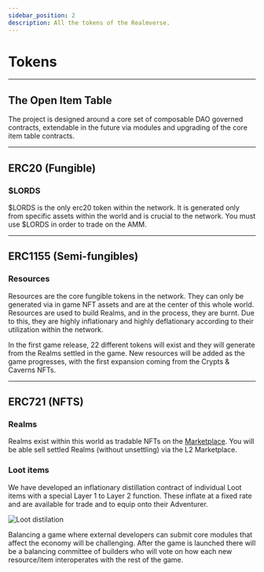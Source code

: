 ```yaml
---
sidebar_position: 2
description: All the tokens of the Realmverse.
---
```


# Tokens
---

## The Open Item Table


The project is designed around a core set of composable DAO governed contracts, extendable in the future via modules and upgrading of the core item table contracts. 

---
## ERC20 (Fungible)

### $LORDS

$LORDS is the only erc20 token within the network. It is generated only from specific assets within the world and is crucial to the network. You must use $LORDS in order to trade on the AMM. 

---
## ERC1155 (Semi-fungibles)

### Resources

Resources are the core fungible tokens in the network. They can only be generated via in game NFT assets and are at the center of this whole world. Resources are used to build Realms, and in the process, they are burnt. Due to this, they are highly inflationary and highly deflationary according to their utilization within the network.


In the first game release, 22 different tokens will exist and they will generate from the Realms settled in the game. New resources will be added as the game progresses, with the first expansion coming from the Crypts & Caverns NFTs.

---
## ERC721 (NFTS)

### Realms

Realms exist within this world as tradable NFTs on the [Marketplace](./nft-marketplace.md). You will be able sell settled Realms (without unsettling) via the L2 Marketplace.


### Loot items

We have developed an inflationary distillation contract of individual Loot items with a special Layer 1 to Layer 2 function. These inflate at a fixed rate and are available for trade and to equip onto their Adventurer.

![Loot distilation](/img/game/loot-distilation.png)

Balancing a game where external developers can submit core modules that affect the economy will be challenging. After the game is launched there will be a balancing committee of builders who will vote on how each new resource/item interoperates with the rest of the game.


